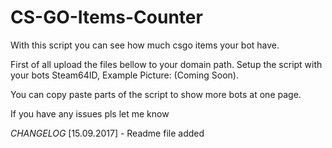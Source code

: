 # CS-GO-Items-Counter
With this script you can see how much csgo items your bot have.

First of all upload the files bellow to your domain path.
Setup the script with your bots Steam64ID, Example Picture: (Coming Soon).

You can copy paste parts of the script to show more bots at one page.

If you have any issues pls let me know

*CHANGELOG*
[15.09.2017] - Readme file added
